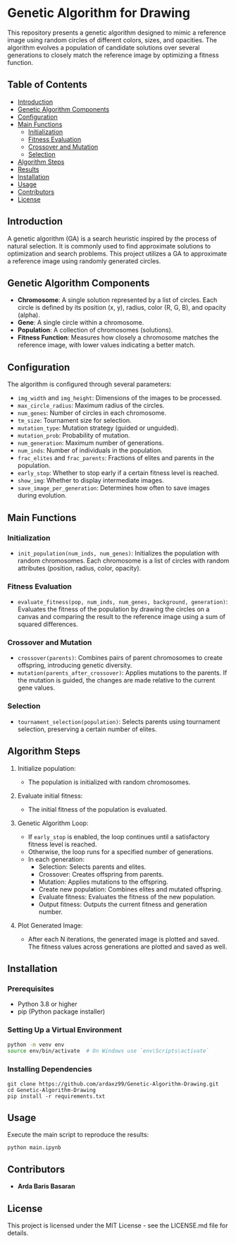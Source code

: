 # Genetic Algorithm for Drawing

This repository presents a genetic algorithm designed to mimic a reference image using random circles of different colors, sizes, and opacities. The algorithm evolves a population of candidate solutions over several generations to closely match the reference image by optimizing a fitness function.

## Table of Contents

- [Introduction](#introduction)
- [Genetic Algorithm Components](#genetic-algorithm-components)
- [Configuration](#configuration)
- [Main Functions](#main-functions)
  - [Initialization](#initialization)
  - [Fitness Evaluation](#fitness-evaluation)
  - [Crossover and Mutation](#crossover-and-mutation)
  - [Selection](#selection)
- [Algorithm Steps](#algorithm-steps)
- [Results](#results)
- [Installation](#installation)
- [Usage](#usage)
- [Contributors](#contributors)
- [License](#license)

## Introduction

A genetic algorithm (GA) is a search heuristic inspired by the process of natural selection. It is commonly used to find approximate solutions to optimization and search problems. This project utilizes a GA to approximate a reference image using randomly generated circles.

## Genetic Algorithm Components

- **Chromosome**: A single solution represented by a list of circles. Each circle is defined by its position (x, y), radius, color (R, G, B), and opacity (alpha).
- **Gene**: A single circle within a chromosome.
- **Population**: A collection of chromosomes (solutions).
- **Fitness Function**: Measures how closely a chromosome matches the reference image, with lower values indicating a better match.

## Configuration

The algorithm is configured through several parameters:
- `img_width` and `img_height`: Dimensions of the images to be processed.
- `max_circle_radius`: Maximum radius of the circles.
- `num_genes`: Number of circles in each chromosome.
- `tm_size`: Tournament size for selection.
- `mutation_type`: Mutation strategy (guided or unguided).
- `mutation_prob`: Probability of mutation.
- `num_generation`: Maximum number of generations.
- `num_inds`: Number of individuals in the population.
- `frac_elites` and `frac_parents`: Fractions of elites and parents in the population.
- `early_stop`: Whether to stop early if a certain fitness level is reached.
- `show_img`: Whether to display intermediate images.
- `save_image_per_generation`: Determines how often to save images during evolution.

## Main Functions

### Initialization

- `init_population(num_inds, num_genes)`: Initializes the population with random chromosomes. Each chromosome is a list of circles with random attributes (position, radius, color, opacity).

### Fitness Evaluation

- `evaluate_fitness(pop, num_inds, num_genes, background, generation)`: Evaluates the fitness of the population by drawing the circles on a canvas and comparing the result to the reference image using a sum of squared differences.

### Crossover and Mutation

- `crossover(parents)`: Combines pairs of parent chromosomes to create offspring, introducing genetic diversity.
- `mutation(parents_after_crossover)`: Applies mutations to the parents. If the mutation is guided, the changes are made relative to the current gene values.

### Selection

- `tournament_selection(population)`: Selects parents using tournament selection, preserving a certain number of elites.

## Algorithm Steps

1. Initialize population:
   - The population is initialized with random chromosomes.

2. Evaluate initial fitness:
   - The initial fitness of the population is evaluated.

3. Genetic Algorithm Loop:
   - If `early_stop` is enabled, the loop continues until a satisfactory fitness level is reached.
   - Otherwise, the loop runs for a specified number of generations.
   - In each generation:
     - Selection: Selects parents and elites.
     - Crossover: Creates offspring from parents.
     - Mutation: Applies mutations to the offspring.
     - Create new population: Combines elites and mutated offspring.
     - Evaluate fitness: Evaluates the fitness of the new population.
     - Output fitness: Outputs the current fitness and generation number.

4. Plot Generated Image:
   - After each N iterations, the generated image is plotted and saved. The fitness values across generations are plotted and saved as well.


## Installation

### Prerequisites

- Python 3.8 or higher
- pip (Python package installer)

### Setting Up a Virtual Environment

```bash
python -m venv env
source env/bin/activate  # On Windows use `env\Scripts\activate`
```

### Installing Dependencies

```
git clone https://github.com/ardaxz99/Genetic-Algorithm-Drawing.git
cd Genetic-Algorithm-Drawing
pip install -r requirements.txt
```

## Usage

Execute the main script to reproduce the results:

```
python main.ipynb
```

## Contributors

- **Arda Baris Basaran**

## License

This project is licensed under the MIT License - see the LICENSE.md file for details.

